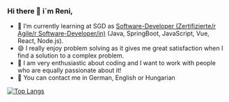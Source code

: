 ### Hi there 👋  i´m Reni,

- 🔭 I’m currently learning at SGD as [Software-Developer (Zertifizierte/r Agile/r Software-Developer/in)](https://www.sgd.de/kursseite/agiler-software-developer.html?referrer=S_MAS_SK_000001&gclid=CjwKCAiAxvGfBhB-EiwAMPakqmCOUISyxYvQv70TRG9I85lqvqk25CQMjfF7TaGu1T6HKRSxMZe0ZRoCQrIQAvD_BwE) (Java, SpringBoot, JavaScript, Vue, React, Node.js). 
- 😄 I really enjoy problem solving as it gives me great satisfaction when I find a solution to a complex problem.
- 👯 I am very enthusiastic about coding and I want to work with
people who are equally passionate about it!
- 💬 You can contact me in German, English or Hungarian

[![Top Langs](https://github-readme-stats.vercel.app/api/top-langs/?username=ReniIrinyi&langs_count=10&theme=radical)](https://github.com/anuraghazra/github-readme-stats)
